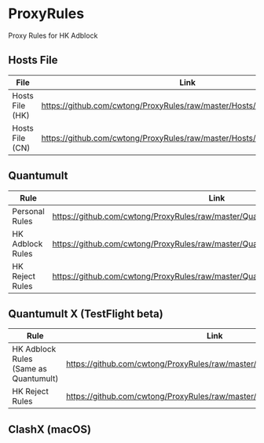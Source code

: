 # ProxyRules
 Proxy Rules for HK Adblock

## Hosts File
File | Link
---- | ----
Hosts File (HK) | https://github.com/cwtong/ProxyRules/raw/master/Hosts/blocked_hosts_hk.txt
Hosts File (CN) | https://github.com/cwtong/ProxyRules/raw/master/Hosts/blocked_hosts_cn.txt

## Quantumult 
Rule | Link
---- | ----
Personal Rules | https://github.com/cwtong/ProxyRules/raw/master/Quantumult/Personal/tong_rules.conf
HK Adblock Rules | https://github.com/cwtong/ProxyRules/raw/master/Quantumult/adblock_hk.conf
HK Reject Rules | https://github.com/cwtong/ProxyRules/raw/master/Quantumult/reject_hk.conf

## Quantumult X (TestFlight beta)
Rule | Link
---- | ----
HK Adblock Rules (Same as Quantumult)| https://github.com/cwtong/ProxyRules/raw/master/Quantumult/adblock_hk.conf
HK Reject Rules | https://github.com/cwtong/ProxyRules/raw/master/QuantumultX/reject_hk.conf

## ClashX (macOS)
